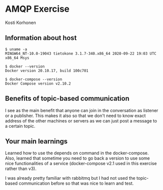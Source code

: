 # AMQP Exercise

Kosti Korhonen

## Information about host

```
$ uname -a
MINGW64_NT-10.0-19043 tietokone 3.1.7-340.x86_64 2020-09-22 19:03 UTC x86_64 Msys

$ docker --version
Docker version 20.10.17, build 100c701

$ docker-compose --version
Docker Compose version v2.10.2
```

## Benefits of topic-based communication

I see as the main benefit that anyone can join in the conversation as listener or a publisher. This makes it also so that we don't need to know exact address of the other machines or servers as we can just post a message to a certain topic.

## Your main learnings

Learned how to use the depends on command in the docker-compose. Also, learned that sometime you need to go back a version to use some nice functionalities of a service (docker-compose v2.1 used in this exercise rather than v3).

I was already pretty familiar with rabbitmq but I had not used the topic-based communication before so that was nice to learn and test.